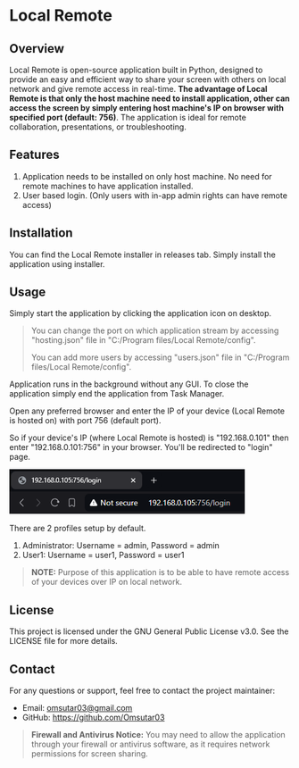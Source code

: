 # Local Remote
## Overview
Local Remote is open-source application built in Python, designed to provide an easy and efficient way to share your screen with others on local network and give remote access in real-time. **The advantage of Local Remote is that only the host machine need to install application, other can access the screen by simply entering host machine's IP on browser with specified port (default: 756)**. The application is ideal for remote collaboration, presentations, or troubleshooting.

## Features
1. Application needs to be installed on only host machine. No need for remote machines to have application installed.
2. User based login. (Only users with in-app admin rights can have remote access)

## Installation
You can find the Local Remote installer in releases tab. Simply install the application using installer.


## Usage
Simply start the application by clicking the application icon on desktop.

>You can change the port on which application stream by accessing "hosting.json" file in "C:/Program files/Local Remote/config".
>
>You can add more users by accessing "users.json" file in "C:/Program files/Local Remote/config".

Application runs in the background without any GUI. To close the application simply end the application from Task Manager.

Open any preferred browser and enter the IP of your device (Local Remote is hosted on) with port 756 (default port).

So if your device's IP (where Local Remote is hosted) is "192.168.0.101" then enter "192.168.0.101:756" in your browser. You'll be redirected to "login" page.

![alt text](url.png)

There are 2 profiles setup by default.
1. Administrator: Username = admin, Password = admin
2. User1: Username = user1, Password = user1

>**NOTE:** Purpose of this application is to be able to have remote access of your devices over IP on local network.

## License
This project is licensed under the GNU General Public License v3.0. See the LICENSE file for more details.

## Contact
For any questions or support, feel free to contact the project maintainer:
* Email: omsutar03@gmail.com
* GitHub: https://github.com/Omsutar03

>**Firewall and Antivirus Notice:** You may need to allow the application through your firewall or antivirus software, as it requires network permissions for screen sharing.

